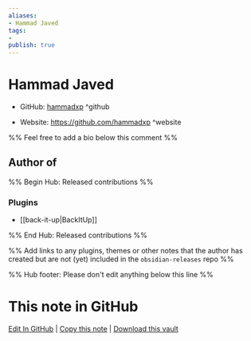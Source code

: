```yaml
---
aliases:
- Hammad Javed
tags:
- 
publish: true
---
```


# Hammad Javed

- GitHub: [hammadxp](https://github.com/hammadxp/) ^github
<!-- - Discord: `@` ^discord-->
- Website: <https://github.com/hammadxp> ^website
<!-- - [[Publish sites|Publish site]]: <https://> ^publish-->

%% Feel free to add a bio below this comment %%


## Author of

%% Begin Hub: Released contributions %%
### Plugins
- [[back-it-up|BackItUp]]

%% End Hub: Released contributions %%

%% Add links to any plugins, themes or other notes that the author has created but are not (yet) included in the `obsidian-releases` repo %%

<!--
### Unlisted plugins
-->

<!--
### Others
-->

<!--
## Sponsor this author
-->

<!-- - [[GitHub sponsors]]: [Sponsor @hammadxp on GitHub Sponsors](https://github.com/sponsors/hammadxp) ^github-sponsor-->
<!-- - [[Buy me a coffee]]: <https://> ^buy-me-a-coffee-->
<!-- - [[PayPal]]: <https://> ^paypal-->
<!-- - [[Patreon]]: <https://> ^patreon-->

<!--
## Follow this author
-->

<!-- - [[YouTube Channels|On YouTube]]: <https://> ^youtube-->
<!-- - Twitter: <https://> ^twitter-->
<!-- - ... -->

%% Hub footer: Please don't edit anything below this line %%

# This note in GitHub

<span class="git-footer">[Edit In GitHub](https://github.dev/obsidian-community/obsidian-hub/blob/main/01%20-%20Community/People/hammadxp.md "git-hub-edit-note") | [Copy this note](https://raw.githubusercontent.com/obsidian-community/obsidian-hub/main/01%20-%20Community/People/hammadxp.md "git-hub-copy-note") | [Download this vault](https://github.com/obsidian-community/obsidian-hub/archive/refs/heads/main.zip "git-hub-download-vault") </span>
